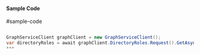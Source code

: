 #### Sample Code
#sample-code 

```C#

GraphServiceClient graphClient = new GraphServiceClient();
var directoryRoles = await graphClient.DirectoryRoles.Request().GetAsync();
*** 

```